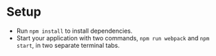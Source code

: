 # Setup

- Run `npm install` to install dependencies.
- Start your application with two commands, `npm run webpack` and `npm start`, in two separate terminal tabs.
